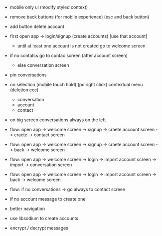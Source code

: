 - mobile only ui (modify styled context)
- remove back buttons (for mobile experience) (esc and back button)
- add button delete account
- first open app -> login/signup (create accounts) [use that account]
  - until at least one account is not created go to welcome screen
- if no contatcs go to contac screen (after account screen)
  - else conversation screen
- pin conversations
- on selection (mobile touch hold) (pc right click) contextual menu (deletion ecc)
  - conversation
  - account
  - contact
- on big screen conversations always on the left  

- flow: open app -> welcome screen -> signup -> craete account screen -> craete -> contact screen
- flow: open app -> welcome screen -> signup -> craete account screen -> back -> welcome screen
- flow: open app -> welcome screen -> login -> import account screen -> import -> conversation screen
- flow: open app -> welcome screen -> login -> import account screen -> back -> welcome screen
- flow: if no conversations -> go always to contact screen

- if no account message to create one
- better navigation
- use libsodium to create accounts
- encrypt / decrypt messages